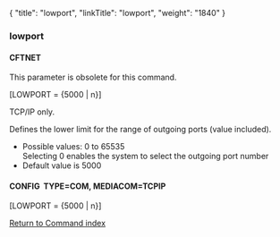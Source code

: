 {
    "title": "lowport",
    "linkTitle": "lowport",
    "weight": "1840"
}<span id="lowport"></span>

### lowport

#### CFTNET

This parameter is obsolete for this command.

\[LOWPORT = {5000 | n}\]

TCP/IP only.

Defines the lower limit for the range of outgoing ports (value included).

-   Possible
    values: 0 to 65535  
    Selecting 0 enables the system
    to select the outgoing port number
-   Default
    value is 5000

#### CONFIG  TYPE=COM, MEDIACOM=TCPIP

\[LOWPORT = {5000 | n}\]

[Return to Command index](../../)
